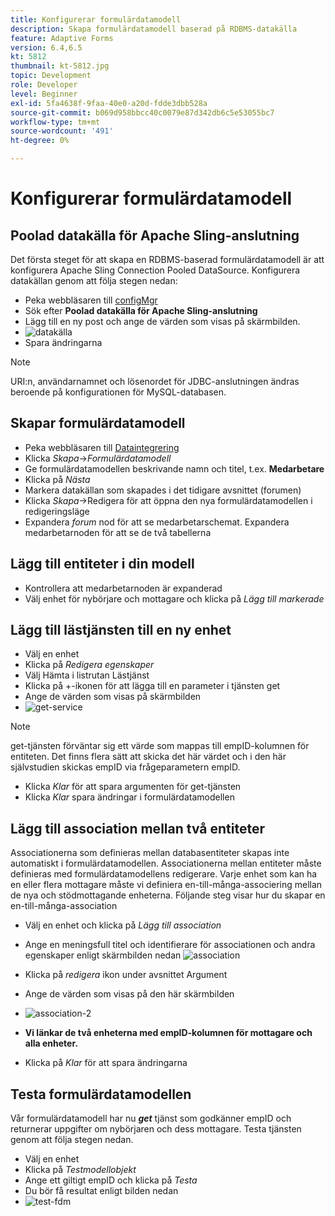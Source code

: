 ```yaml
---
title: Konfigurerar formulärdatamodell
description: Skapa formulärdatamodell baserad på RDBMS-datakälla
feature: Adaptive Forms
version: 6.4,6.5
kt: 5812
thumbnail: kt-5812.jpg
topic: Development
role: Developer
level: Beginner
exl-id: 5fa4638f-9faa-40e0-a20d-fdde3dbb528a
source-git-commit: b069d958bbcc40c0079e87d342db6c5e53055bc7
workflow-type: tm+mt
source-wordcount: '491'
ht-degree: 0%

---
```


# Konfigurerar formulärdatamodell

## Poolad datakälla för Apache Sling-anslutning

Det första steget för att skapa en RDBMS-baserad formulärdatamodell är att konfigurera Apache Sling Connection Pooled DataSource. Konfigurera datakällan genom att följa stegen nedan:

* Peka webbläsaren till [configMgr](http://localhost:4502/system/console/configMgr)
* Sök efter **Poolad datakälla för Apache Sling-anslutning**
* Lägg till en ny post och ange de värden som visas på skärmbilden.
* ![datakälla](assets/data-source.png)
* Spara ändringarna

>[!NOTE]
>URI:n, användarnamnet och lösenordet för JDBC-anslutningen ändras beroende på konfigurationen för MySQL-databasen.


## Skapar formulärdatamodell

* Peka webbläsaren till [Dataintegrering](http://localhost:4502/aem/forms.html/content/dam/formsanddocuments-fdm)
* Klicka _Skapa_->_Formulärdatamodell_
* Ge formulärdatamodellen beskrivande namn och titel, t.ex. **Medarbetare**
* Klicka på _Nästa_
* Markera datakällan som skapades i det tidigare avsnittet (forumen)
* Klicka _Skapa_->Redigera för att öppna den nya formulärdatamodellen i redigeringsläge
* Expandera _forum_ nod för att se medarbetarschemat. Expandera medarbetarnoden för att se de två tabellerna

## Lägg till entiteter i din modell

* Kontrollera att medarbetarnoden är expanderad
* Välj enhet för nybörjare och mottagare och klicka på _Lägg till markerade_

## Lägg till lästjänsten till en ny enhet

* Välj en enhet
* Klicka på _Redigera egenskaper_
* Välj Hämta i listrutan Lästjänst
* Klicka på +-ikonen för att lägga till en parameter i tjänsten get
* Ange de värden som visas på skärmbilden
* ![get-service](assets/get-service.png)
>[!NOTE]
> get-tjänsten förväntar sig ett värde som mappas till empID-kolumnen för entiteten. Det finns flera sätt att skicka det här värdet och i den här självstudien skickas empID via frågeparametern empID.
* Klicka _Klar_ för att spara argumenten för get-tjänsten
* Klicka _Klar_ spara ändringar i formulärdatamodellen

## Lägg till association mellan två entiteter

Associationerna som definieras mellan databasentiteter skapas inte automatiskt i formulärdatamodellen. Associationerna mellan entiteter måste definieras med formulärdatamodellens redigerare. Varje enhet som kan ha en eller flera mottagare måste vi definiera en-till-många-associering mellan de nya och stödmottagande enheterna.
Följande steg visar hur du skapar en en-till-många-association

* Välj en enhet och klicka på _Lägg till association_
* Ange en meningsfull titel och identifierare för associationen och andra egenskaper enligt skärmbilden nedan
   ![association](assets/association-entities-1.png)

* Klicka på _redigera_ ikon under avsnittet Argument

* Ange de värden som visas på den här skärmbilden
* ![association-2](assets/association-entities.png)
* **Vi länkar de två enheterna med empID-kolumnen för mottagare och alla enheter.**
* Klicka på _Klar_ för att spara ändringarna

## Testa formulärdatamodellen

Vår formulärdatamodell har nu **_get_** tjänst som godkänner empID och returnerar uppgifter om nybörjaren och dess mottagare. Testa tjänsten genom att följa stegen nedan.

* Välj en enhet
* Klicka på _Testmodellobjekt_
* Ange ett giltigt empID och klicka på _Testa_
* Du bör få resultat enligt bilden nedan
* ![test-fdm](assets/test-form-data-model.png)
